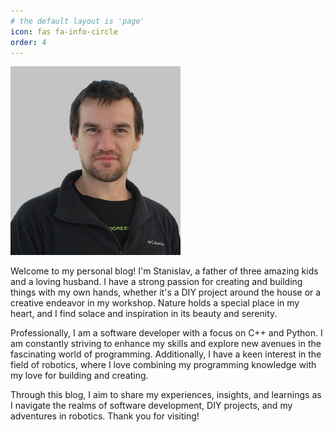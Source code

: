 ```yaml
---
# the default layout is 'page'
icon: fas fa-info-circle
order: 4
---
```


![profile photo](/assets/image/profile-foto.jpg)

Welcome to my personal blog! I'm Stanislav, a father of three amazing kids and a loving husband. I have a strong passion for creating and building things with my own hands, whether it's a DIY project around the house or a creative endeavor in my workshop. Nature holds a special place in my heart, and I find solace and inspiration in its beauty and serenity.

Professionally, I am a software developer with a focus on C++ and Python. I am constantly striving to enhance my skills and explore new avenues in the fascinating world of programming. Additionally, I have a keen interest in the field of robotics, where I love combining my programming knowledge with my love for building and creating.

Through this blog, I aim to share my experiences, insights, and learnings as I navigate the realms of software development, DIY projects, and my adventures in robotics. Thank you for visiting!
